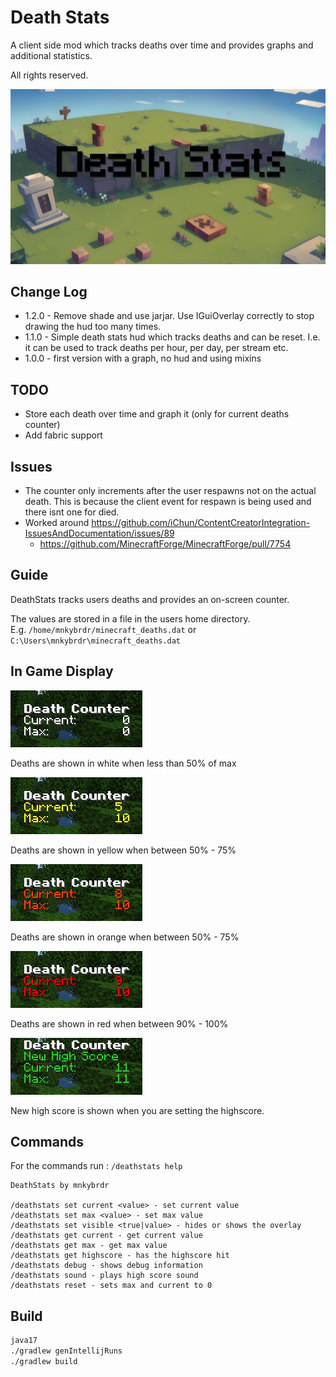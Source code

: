 # Death Stats

A client side mod which tracks deaths over time and provides graphs and additional statistics.

All rights reserved.

![alt text](images/deathstats_logo_1024.png)

## Change Log

 * 1.2.0 - Remove shade and use jarjar.   Use IGuiOverlay correctly to stop drawing the hud too many times.
 * 1.1.0 - Simple death stats hud which tracks deaths and can be reset. I.e. it can be used to track deaths per hour, per day, per stream etc.
 * 1.0.0 - first version with a graph, no hud and using mixins

## TODO
 * Store each death over time and graph it (only for current deaths counter)
 * Add fabric support

## Issues
 * The counter only increments after the user respawns not on the actual death.  This is because the client event for respawn is being used and there isnt one for died.
 * Worked around https://github.com/iChun/ContentCreatorIntegration-IssuesAndDocumentation/issues/89
   * https://github.com/MinecraftForge/MinecraftForge/pull/7754 

## Guide

DeathStats tracks users deaths and provides an on-screen counter.  

The values are stored in a file in the users home directory.   
E.g. `/home/mnkybrdr/minecraft_deaths.dat` or `C:\Users\mnkybrdr\minecraft_deaths.dat`

## In Game Display

![alt text](images/stage1.png)

Deaths are shown in white when less than 50% of max

![alt text](images/stage2.png)

Deaths are shown in yellow when between 50% - 75%

![alt text](images/stage3.png)

Deaths are shown in orange when between 50% - 75%

![alt text](images/stage4.png)

Deaths are shown in red when between 90% - 100%

![alt text](images/stage5.png)

New high score is shown when you are setting the highscore.

## Commands

For the commands run : 
```/deathstats help```

```
DeathStats by mnkybrdr

/deathstats set current <value> - set current value
/deathstats set max <value> - set max value
/deathstats set visible <true|value> - hides or shows the overlay
/deathstats get current - get current value
/deathstats get max - get max value
/deathstats get highscore - has the highscore hit
/deathstats debug - shows debug information
/deathstats sound - plays high score sound
/deathstats reset - sets max and current to 0
```

## Build

```bash
java17
./gradlew genIntellijRuns
./gradlew build
```
